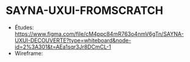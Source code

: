 # SAYNA-UXUI-FROMSCRATCH

- Études: https://www.figma.com/file/cM4ppc84mR763o4nmV6gTn/SAYNA-UXUI-DECOUVERTE?type=whiteboard&node-id=2%3A301&t=AEa1sqr3Jr8DCmCL-1
- Wireframe: 
